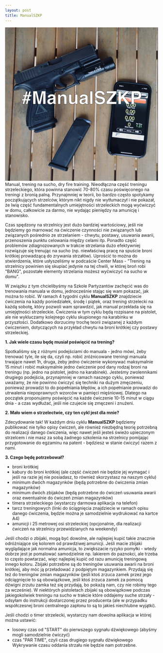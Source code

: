 ```yaml
---
layout: post
title: ManualSZKP
---
```

<img class="image-inline-small" src="img/manualszkp/wprowadzenie.jpg">
Manual, trening na sucho, dry fire training. Nieodłączna część treningu strzeleckiego, która powinna stanowić 70-80% czasu poświęconego na treningi z bronią palną. Przynajmniej w teorii, bo bardzo często spotykamy początkujących strzelców, którym nikt nigdy nie wytłumaczył i nie pokazał, że lwią część fundamentalnych umiejętności strzeleckich mogą wyćwiczyć w domu, całkowicie za darmo, nie wydając pieniędzy na amunicję i stanowisko.

Czas spędzony na strzelnicy jest dużo bardziej wartościowy, jeśli nie będziemy go marnować na ćwiczenie czynności nie związanych lub związanych pośrednio ze strzelaniem - chwytu, postawy, usuwania awarii, przenoszenia punktu celowania między celami itp. Ponadto część problemów zdiagnozowanych w trakcie strzelania dużo efektywniej rozwiązuje się trenując na sucho (np. niewłaściwą pracę na spuście broni krótkiej prowadzącą do zrywania strzałów). Uprościć to można do stwierdzenia, które usłyszeliśmy w podcaście Center Mass - "Trening na strzelnicy powinien się skupiać jedynie na tej chwili, w której broń robi "BANG", pozostałe elementy strzelania możesz wyćwiczyć na sucho w domu".

W związku z tym chcielibyśmy na Szkole Partyzantów zachęcić was do trenowania manuala w domu, jednocześnie stając się wam pokazać, jak można to robić. W ramach 4 tygodni cyklu **ManualSZKP** znajdziecie ćwiczenia na każdy poniedziałek, środę i piątek, oraz trening strzelecki na każdą sobotę, który pozwoli wam sprawdzić, jak manual przekłada się na umiejętności strzeleckie. Ćwiczenia w tym cyklu będą rozpisane na pistolet, ale nie wykluczamy kolejnego cyklu skupionego na karabinku w przyszłości. Dodatkowo dorzucimy trochę teorii związanej z każdym ćwiczeniem, dotyczących na przykład chwytu na broni krótkiej czy postawy strzeleckiej.

**1. Jak wiele czasu będę musiał poświęcić na trening?**

Spotkaliśmy się z różnymi podejściami do manuala - jedno mówi, żeby trenować tyle, ile się da, czyli np. robić zróżnicowane treningi manuala trwające nawet 1h, druga, żeby jedno ćwiczenie wykonywać maksymalnie 15 minut i robić maksymalnie jedno ćwiczenie pod dany rodzaj broni na treningu (np. jedno na pistolet, jedno na karabinek). Jesteśmy zwolennikami drugiego podejścia, przynajmniej w ramach naszego cyklu, ponieważ uważamy, że nie powinno ćwiczyć się techniki na dużym zmęczeniu, ponieważ prowadzi to do popełniania błędów, a ich popełnianie prowadzi do utrwalenia niepoprawnych wzorców w pamięci mięśniowej. Dlatego na początek proponujemy poświęcić na każde ćwiczenie 10-15 minut w ciągu dnia - a czas wydłużać, jeśli nie czujecie się zmęczeni i znużeni.

**2. Mało wiem o strzelectwie, czy ten cykl jest dla mnie?**

Zdecydowanie tak! W każdym dniu cyklu **ManualSZKP** będziemy publikować nie tylko opisy ćwiczeń, ale również niezbędną teorię potrzebną do realizacji danego ćwiczenia, więc nawet jeśli jesteś świeżo upieczonym strzelcem i nie masz za sobą żadnego szkolenia na strzelnicy pomijając przygotowanie do egzaminu na patent - będziesz w stanie ćwiczyć razem z nami.

**3. Czego będę potrzebował?**
- broni krótkiej
- kabury do broni krótkiej (ale część ćwiczeń nie będzie jej wymagać i jeśli na razie jej nie posiadasz, to również skorzystasz na naszym cyklu)
- minimum dwóch magazynków (będą potrzebne do ćwiczenia zmian magazynków)
- minimum dwóch zbijaków (będą potrzebne do ćwiczeń usuwania awarii oraz ewentualnie do ćwiczeń zmian magazynków)
- timera strzeleckiego (wystarczy darmowa aplikacja na telefon)
- tarcz treningowych (linki do ściągnięcia znajdziecie w ramach opisu danego ćwiczenia, będzie można je samodzielnie wydrukować na kartce A4)
- amunicji i 25 metrowej osi strzeleckiej (opcjonalnie, dla realizacji ćwiczeń na strzelnicy przewidzianych na weekendy)

Jeśli chodzi o zbijaki, mogą być dowolne, ale najlepiej kupić takie znacznie odróżniające się kolorem od prawdziwej amunicji. Jeśli macie zbijaki wyglądające jak normalna amunicja, to zwiększacie ryzyko pomyłki - wtedy dobrze jest je pomalować samodzielnie np. lakierem do paznokci, ale trzeba to często powtarzać, więc najlepiej kupić od razu amunicję treningową innego koloru. Zbijaki potrzebne są do treningów usuwania awarii na broni krótkiej, aby móc ją przeładować z podpiętym magazynkiem. Przydają się też do treningów zmian magazynków (jeśli ktoś zrzuca zamek przez jego odciągnięcie to są obowiązkowe, jeśli ktoś zrzuca zamek za pomocą dźwigni zrzutu zamka też się przydają, bo pokażą nam, czy nie robimy tego za wcześnie). W niektórych pistoletach zbijaki są obowiązkowe podczas jakiegokolwiek treningu na sucho w trakcie które oddajemy suche strzały - odsyłam do instrukcji dostarczonej przez producenta (ale w przypadku współczesnej broni centralnego zapłonu to są to jakieś niechlubne wyjątki).

Jeśli chodzi o timer strzelecki, wystarczy nam dowolna aplikacja w której można ustawić:
- losowy czas od "START" do pierwszego sygnału dźwiękowego (abyśmy mogli samodzielnie ćwiczyć)
- czas "PAR TIME", czyli czas drugiego sygnału dźwiękowego
Wykrywanie czasu oddania strzału nie będzie nam potrzebne.